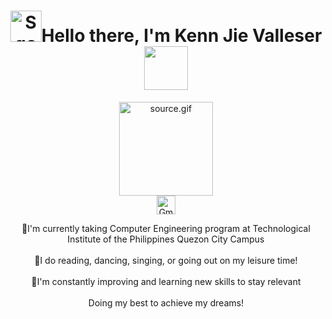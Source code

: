 <div id="header" align="center">
  <h1><img src="https://i.gifer.com/SqoS.gif" alt="SqoS.gif" width="50" height="50" />Hello there, I'm Kenn Jie Valleser<img src="https://cdn5.vectorstock.com/i/thumb-large/25/54/cute-kitten-domestic-pet-pixel-saying-wow-vector-23762554.jpg" width="70" height="70" /></h1>
  
  
  <img src="https://media0.giphy.com/media/ea74cjF0jieXu/source.gif" alt="source.gif" width="150" height="150" />
 
 
<div id="badges">
  <a href="https://mail.google.com/mail/u/1/?view=cm&fs=1&to=qkjlvalleser@tip.edu.ph&tf=1">
    <img src="https://www.freepnglogos.com/uploads/logo-gmail-png/logo-gmail-png-google-mail-gmail-logo-logotype-7.png" alt="Gmail Badge" style="width: 30px; height: auto;"/>
  </a>
</div>


  <p>🌱I'm currently taking Computer Engineering program at Technological Institute of the Philippines Quezon City Campus <br><br>🌺I do reading, dancing, singing, or going out on my leisure time!<br><br>🌟I'm constantly improving and learning new skills to stay relevant<br><br>Doing my best to achieve my dreams!</p>
</div>
